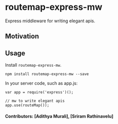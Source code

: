 # routemap-express-mw

Express middleware for writing elegant apis.

## Motivation

## Usage

Install `routemap-express-mw`.

```
npm install routemap-express-mw --save
```

In your server code, such as app.js:

```
var app = require('express')();

// mw to write elegant apis
app.use(routeMap());
```

#### Contributors: [Adithya Murali], [Sriram Rathinavelu]
